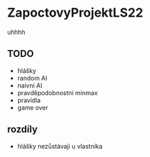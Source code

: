 # ZapoctovyProjektLS22

uhhhh

## TODO

- hlášky
- random AI
- naivní AI
- pravděpodobnostní minmax
- pravidla
- game over

## rozdíly

- hlášky nezůstávají u vlastníka
